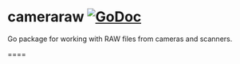 cameraraw [![GoDoc](https://godoc.org/github.com/jonathanpittman/cameraraw?status.svg)](https://godoc.org/github.com/jonathanpittman/cameraraw)
====

Go package for working with RAW files from cameras and scanners.

====

